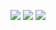 ![](https://github-readme-stats.vercel.app/api?username=yaaprogrammer)
![](https://github-readme-stats.vercel.app/api/top-langs/?username=yaaprogrammer&layout=compact)
![](https://github-profile-trophy.vercel.app/?username=yaaprogrammer)
